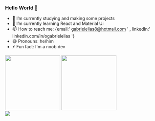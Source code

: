 ### Hello World 👋

- 🔭 I’m currently studying and making some projects
- 🌱 I’m currently learning React and Material Ui
- 📫 How to reach me: {email:' gabrielelias8@hotmail.com ' , linkedIn:' linkedin.com/in/ogabrielelias '}
- 😄 Pronouns: he/him
- ⚡ Fun fact: I'm a noob dev

<div>
<img style="height:180px;" src="https://github-readme-stats.vercel.app/api?username=Ogabrielelias&show_icons=true&theme=tokyonight" />
<img style="height:180px;" src="https://github-readme-stats.vercel.app/api/top-langs/?username=anuraghazra&layout=compact&theme=tokyonight" />
</div>
<img style="right:0;" src="https://i.pinimg.com/originals/f3/b8/63/f3b8633ef36bf0b5085c5d0f6020c919.gif">


